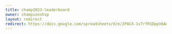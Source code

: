 ```yaml
---
title: champ2023-leaderboard
owner: championship
layout: redirect
redirect: https://docs.google.com/spreadsheets/d/e/2PACX-1vTrYR1DppV6Amta_vWV6e-CbTjBqf61XlpqgjHr-JM_7GHQtMMJeq7RgAxmaBqFhmK7aR8NtwYzKiBO/pubhtml?gid=1623703389&single=true
---
```

